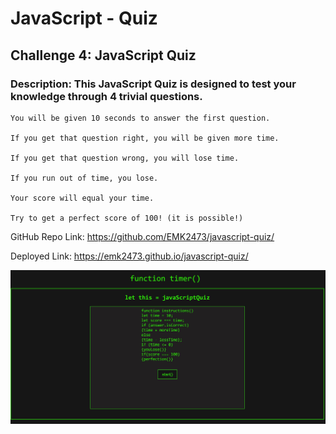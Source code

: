 # JavaScript - Quiz
## Challenge 4: JavaScript Quiz
### Description: This JavaScript Quiz is designed to test your knowledge through 4 trivial questions.

    You will be given 10 seconds to answer the first question. 
    
    If you get that question right, you will be given more time. 
    
    If you get that question wrong, you will lose time. 

    If you run out of time, you lose.

    Your score will equal your time.

    Try to get a perfect score of 100! (it is possible!)


GitHub Repo Link: https://github.com/EMK2473/javascript-quiz/

Deployed Link: https://emk2473.github.io/javascript-quiz/


![JavaScript Screenshot](./assets/javaScriptQuizScreenShot.jpg)